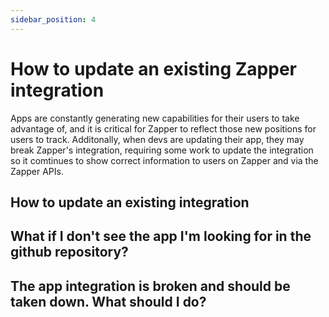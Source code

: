 ```yaml
---
sidebar_position: 4
---
```


# How to update an existing Zapper integration

Apps are constantly generating new capabilities for their users to take advantage of, and it is critical for Zapper to reflect those new positions for users to track. Additonally, when devs are updating their app, they may break Zapper's integration, requiring some work to update the integration so it comtinues to show correct information to users on Zapper and via the Zapper APIs.

## How to update an existing integration

<!--TODO add details -->

## What if I don't see the app I'm looking for in the github repository?

<!--TODO add details -->

## The app integration is broken and should be taken down. What should I do?

<!--TODO add details -->
